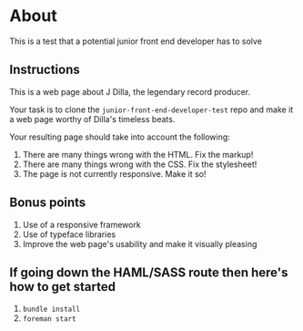 About
=====

This is a test that a potential junior front end developer has to solve

## Instructions

This is a web page about J Dilla, the legendary record producer.

Your task is to clone the `junior-front-end-developer-test` repo and make it a web page worthy of Dilla's timeless beats.

Your resulting page should take into account the following:

1. There are many things wrong with the HTML. Fix the markup!
2. There are many things wrong with the CSS. Fix the stylesheet!
3. The page is not currently responsive. Make it so!

## Bonus points

1. Use of a responsive framework
2. Use of typeface libraries
3. Improve the web page's usability and make it visually pleasing


## If going down the HAML/SASS route then here's how to get started

1. `bundle install`
2. `foreman start`
